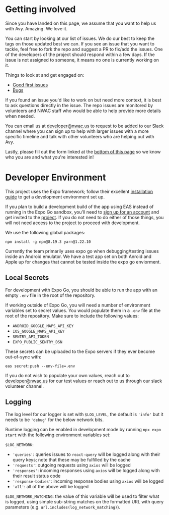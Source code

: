 # Getting involved

Since you have landed on this page, we assume that you want to help us with Avy. Amazing. We love it. 

You can start by looking at our list of issues. We do our best to keep the tags on those updated best we can. If you see an issue that you want to tackle, feel free to fork the repo and suggest a PR to fix/add the issues. One of the developers of the project should respond within a few days. If the issue is not assigned to someone, it means no one is currently working on it. 

Things to look at and get engaged on: 
- [Good first issues](https://github.com/NWACus/avy/labels/good%20first%20issue)
- [Bugs](https://github.com/NWACus/avy/labels/bug)

If you found an issue you'd like to work on but need more context, it is best to ask questions directly in the issue. The repo issues are monitored by volunteers and NWAC staff who would be able to help provide more details when needed.

You can email us at developer@nwac.us to request to be added to our Slack channel where you can sign up to help with larger issues with a more specific timeline and talk with other volunteers who are helping out with Avy. 

Lastly, please fill out the form linked at the [bottom of this page](https://nwac.us/technology-volunteer-outreach/) so we know who you are and what you're interested in!

# Developer Environment

This project uses the Expo framework; follow their excellent [installation guide](https://docs.expo.dev/get-started/installation/) to get a development environment set up. 

If you plan to build a development build of the app using EAS instead of running in the Expo Go sandbox, you'll need to [sign up for an account](https://expo.dev/signup) and get invited to the [project](https://expo.dev/accounts/steve.kuznetsov/projects/avalanche-forecast). If you do not need to do either of those things, you will not need access to the project to proceed with development. 

We use the following global packages:

```
npm install -g npm@8.19.3 yarn@1.22.10
```

Currently the team primarily uses expo go when debugging/testing issues inside an Android emulator. We have a test app set on both Anroid and Apple up for changes that cannot be tested inside the expo go enviorment. 

## Local Secrets

For development with Expo Go, you should be able to run the app with an empty `.env` file in the root of the repository. 

If working outside of Expo Go, you will need a number of environment variables set to secret values. You would populate them in a `.env` file at the root of the repository. Make sure to include the following values:

- `ANDROID_GOOGLE_MAPS_API_KEY`
- `IOS_GOOGLE_MAPS_API_KEY`
- `SENTRY_API_TOKEN`
- `EXPO_PUBLIC_SENTRY_DSN`

These secrets can be uploaded to the Expo servers if they ever become out-of-sync with:

```shell
eas secret:push --env-file=.env
```

If you do not wish to populate your own values, reach out to developer@nwac.us for our test values or reach out to us through our slack volunteer channel. 

## Logging

The log level for our logger is set with `$LOG_LEVEL`, the default is `'info'` but it needs to be `'debug'` for the below network bits.

Runtime logging can be enabled in development mode by running `npx expo start` with the following environment variables set:

`$LOG_NETWORK`:

- `'queries'`: queries issues to `react-query` will be logged along with their query keys; note that these may be fulfilled by the cache
- `'requests'`: outgoing requests using `axios` will be logged
- `'responses'`: incoming responses using `axios` will be logged along with their result status code
- `'response-bodies'`: incoming response bodies using `axios` will be logged
- `'all'`: all of the above will be logged

`$LOG_NETWORK_MATCHING`: the value of this variable will be used to filter what is logged, using simple sub-string matches on the formatted URL with query parameters (e.g. `url.includes(log_network_matching)`).
